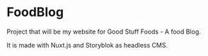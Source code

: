 # FoodBlog

Project that will be my website for Good Stuff Foods - A food Blog.

It is made with Nuxt.js and Storyblok as headless CMS.
